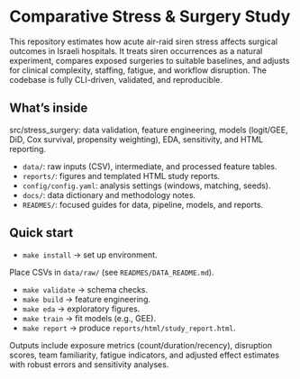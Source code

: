 # Comparative Stress & Surgery Study

This repository estimates how acute air-raid siren stress affects surgical outcomes in Israeli hospitals. It treats siren occurrences as a natural experiment, compares exposed surgeries to suitable baselines, and adjusts for clinical complexity, staffing, fatigue, and workflow disruption. The codebase is fully CLI-driven, validated, and reproducible.

## What’s inside

src/stress_surgery: data validation, feature engineering, models (logit/GEE, DiD, Cox survival, propensity weighting), EDA, sensitivity, and HTML reporting.

* `data/`: raw inputs (CSV), intermediate, and processed feature tables.
* `reports/`: figures and templated HTML study reports.
* `config/config.yaml`: analysis settings (windows, matching, seeds).
* `docs/`: data dictionary and methodology notes.
* `READMES/`: focused guides for data, pipeline, models, and reports.

## Quick start

* `make install` → set up environment.

Place CSVs in `data/raw/` (see `READMES/DATA_README.md`).

* `make validate` → schema checks.
* `make build` → feature engineering.
* `make eda` → exploratory figures.
* `make train` → fit models (e.g., GEE).
* `make report` → produce `reports/html/study_report.html`.

Outputs include exposure metrics (count/duration/recency), disruption scores, team familiarity, fatigue indicators, and adjusted effect estimates with robust errors and sensitivity analyses.
